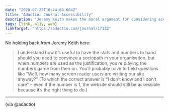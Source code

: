 ```yaml
---
date: "2020-07-25T10:44:04.604Z"
title: "Adactio: Journal-Accessibility"
description: "Jeremy Keith makes the moral argument for considering accessibility as a prerequisite rather than a potential feature."
tags: [link, a11y, web]
linkTarget: "https://adactio.com/journal/17132"
---
```

No holding back from Jeremy Keith here:

> I understand how it’s useful to have the stats and numbers to hand should you need to convince a sociopath in your organisation, but when numbers are used as the justification, you’re playing the numbers game from then on. You’ll probably have to field questions like ”Well, how many screen reader users are visiting our site anyway?” (To which the correct answer is “I don’t know and I don’t care” – even if the number is 1, the website should still be accessible because it’s the right thing to do.)
---

(via @adactio)
